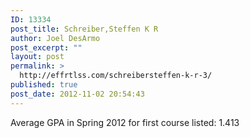 ```yaml
---
ID: 13334
post_title: Schreiber,Steffen K R
author: Joel DesArmo
post_excerpt: ""
layout: post
permalink: >
  http://effrtlss.com/schreibersteffen-k-r-3/
published: true
post_date: 2012-11-02 20:54:43
---
```

<p>Average GPA in Spring 2012 for first course listed: 1.413</p>